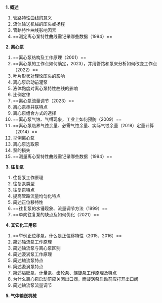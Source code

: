 **1. 概述**

1. 管路特性曲线的意义
2. 流体输送机械的压头或扬程
3. 管路特性曲线影响因素
4. ==测定离心泵特性曲线需记录哪些数据（1994）==

**2. 离心泵**

1. ==离心泵结构及工作原理（2001）==
2. ==离心泵的工作点如何确定，2023），并用管路和泵来分析如何改变工作点（2022）==
3. 叶片形状对理论压头的影响
4. 离心泵启动前灌泵
5. 液体黏度对离心泵特性曲线的影响
6. 比例定律
7. ==离心泵流量调节（2023）==
8. 离心泵串并联特点
9. 离心泵组合方式的选择
10. ==离心泵气蚀、气缚现象，工业上如何预防（2009）==
11. ==离心泵临界气蚀余量、必需气蚀余量、实际气蚀余量（2018）定量计算（2014）==
12. 举例离心泵
13. 离心泵选取原
14. 泵的损失
15. ==测量离心泵特性曲线需记录哪些数据（1994）==

**3. 往复泵**

1. 往复泵工作原理
2. 往复泵类型
3. 往复泵特点
4. 提高管路流量均匀化特点
5. 简述正位移特性
6. ==往复泵的水锤现象、流量调节方法（1999）==
7. ==单向往复泵的缺点及如何优化（2021）==

**4. 其它化工用泵**

1. ==举例正位移泵，什么是正位移特性（2015、2016）==
2. 简述轴流泵工作原理
3. 简述轴流泵与离心泵区别
4. 简述漩涡泵工作原理
5. 简述轴流泵特点
6. 简述漩涡泵特点
7. 简述隔膜泵、计量泵、齿轮泵、螺旋泵工作原理及特点
8. 为什么离心泵启动前应关闭出口阀，而漩涡泵启动前应打开出口阀
9. 简述轴流泵流量调节

**5. 气体输送机械**
